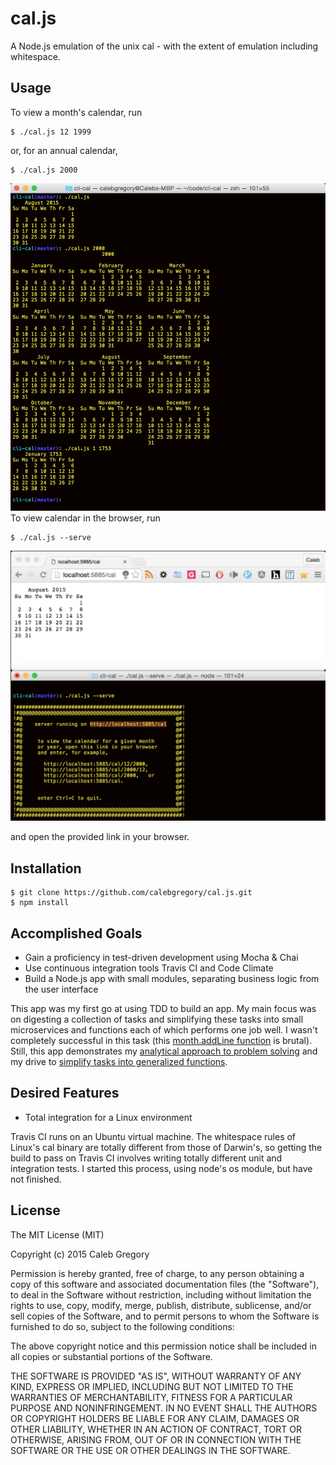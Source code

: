 # cal.js

A Node.js emulation of the unix cal - with the extent of emulation including whitespace.

## Usage

To view a month's calendar, run

```
$ ./cal.js 12 1999
```

or, for an annual calendar,

```
$ ./cal.js 2000
```
![CLI](https://raw.githubusercontent.com/calebgregory/cal.js/master/doc/screenshots/cal-cli.png)
To view calendar in the browser, run

```
$ ./cal.js --serve
```
![Browser](https://raw.githubusercontent.com/calebgregory/cal.js/master/doc/screenshots/cal-serve.png)

and open the provided link in your browser.

## Installation

```
$ git clone https://github.com/calebgregory/cal.js.git
$ npm install
```

## Accomplished Goals

- Gain a proficiency in test-driven development using Mocha & Chai
- Use continuous integration tools Travis CI and Code Climate
- Build a Node.js app with small modules, separating business logic from
  the user interface

This app was my first go at using TDD to build an app. My main focus was
on digesting a collection of tasks and simplifying these tasks into small
microservices and functions each of which performs one job well. I
wasn't completely successful in this task (this [month.addLine
function](https://github.com/calebgregory/cal.js/blob/master/lib/cal.month.js#L5-L26)
is brutal). Still, this app demonstrates my [analytical approach to
problem solving](https://github.com/calebgregory/cal.js/blob/master/lib/whitespace.txt) and my drive to [simplify tasks into generalized functions](https://github.com/calebgregory/cal.js/blob/master/lib/cal.month.js#L107-L119).

## Desired Features

- Total integration for a Linux environment

Travis CI runs on an Ubuntu virtual machine. The whitespace rules of
Linux's cal binary are totally different from those of Darwin's, so
getting the build to pass on Travis CI involves writing totally
different unit and integration tests. I started this process, using
node's os module, but have not finished.

## License

The MIT License (MIT)

Copyright (c) 2015 Caleb Gregory

Permission is hereby granted, free of charge, to any person obtaining a copy
of this software and associated documentation files (the "Software"), to deal
in the Software without restriction, including without limitation the rights
to use, copy, modify, merge, publish, distribute, sublicense, and/or sell
copies of the Software, and to permit persons to whom the Software is
furnished to do so, subject to the following conditions:

The above copyright notice and this permission notice shall be included in all
copies or substantial portions of the Software.

THE SOFTWARE IS PROVIDED "AS IS", WITHOUT WARRANTY OF ANY KIND, EXPRESS OR
IMPLIED, INCLUDING BUT NOT LIMITED TO THE WARRANTIES OF MERCHANTABILITY,
FITNESS FOR A PARTICULAR PURPOSE AND NONINFRINGEMENT. IN NO EVENT SHALL THE
AUTHORS OR COPYRIGHT HOLDERS BE LIABLE FOR ANY CLAIM, DAMAGES OR OTHER
LIABILITY, WHETHER IN AN ACTION OF CONTRACT, TORT OR OTHERWISE, ARISING FROM,
OUT OF OR IN CONNECTION WITH THE SOFTWARE OR THE USE OR OTHER DEALINGS IN THE
SOFTWARE.
